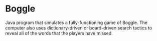 # Boggle
Java program that simulates a fully-functioning game of Boggle. The computer also uses dictionary-driven or board-driven search tactics to reveal all of the words that the players have missed.
